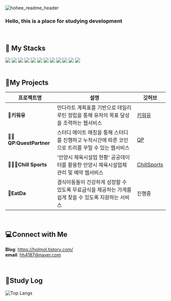 ![hohee_readme_header](https://github.com/Choihohee/Choihohee/assets/117076823/c5ddfb5b-5f65-46df-b96f-5bd593fe87c7)

<h3>Hello, this is a place for studying development</h3>
<br>
<div align="left">
  <h2>🫧 My Stacks</h2>
  <img src="https://img.shields.io/badge/java-007396?style=for-the-badge&logo=java&logoColor=white">
  <img src="https://img.shields.io/badge/spring-6DB33F?style=for-the-badge&logo=spring&logoColor=white">
  <img src="https://img.shields.io/badge/SpringBoot-6DB33F?style=for-the-badge&logo=SpringBoot&logoColor=white">
  <img src="https://img.shields.io/badge/mysql-4479A1?style=for-the-badge&logo=mysql&logoColor=white"/>
  <img src="https://img.shields.io/badge/HTML5-E34F26?style=for-the-badge&logo=html5&logoColor=white"/>
  <img src="https://img.shields.io/badge/CSS3-1572B6?style=for-the-badge&logo=css3&logoColor=white"/>
  <img src="https://img.shields.io/badge/JavaScript-F7DF1E?style=for-the-badge&logo=javascript&logoColor=black"/>
  <img src="https://img.shields.io/badge/Bootstrap-7952B3?style=for-the-badge&logo=bootstrap&logoColor=white"/>
  <img src="https://img.shields.io/badge/Postman-FF6C37?style=for-the-badge&logo=Postman&logoColor=white"/>
  <img src="https://img.shields.io/badge/github-181717?style=for-the-badge&logo=github&logoColor=white">
  <img src="https://img.shields.io/badge/git-F05032?style=for-the-badge&logo=git&logoColor=white">
  <img src="https://img.shields.io/badge/Notion-000000?style=for-the-badge&logo=Notion&logoColor=white">
  
</div>

<br>

<h2>📃My Projects</h2>

| 프로젝트명 | 설명 | 깃허브 |
|------------|------|--------|
| **🌿키워유** | 만다라트 계획표를 기반으로 데일리 루틴 정립을 통해 유저의 목표 달성을 조력하는 웹서비스 | [키워유](https://github.com/SWYG-4th-team11) |
| **👶🏼QP:QuestPartner** | 스터디 메이트 매칭을 통해 스터디를 진행하고 누적시간에 따른 코인으로 트리를 꾸밀 수 있는 웹서비스 | [QP](https://github.com/orgs/StudyHunter/repositories) |
| **🏄🏼‍♂️Chill Sports** | '안양시 체육시설업 현황' 공공데이터를 활용한 안양시 체육시설업체 관리 및 예약 웹서비스 | [ChillSports](https://github.com/Choihohee/DBP_project_ChillSports) |
| **🍱EatDa** | 결식아동들이 건강하게 성장할 수 있도록 무료급식을 제공하는 가게를 쉽게 찾을 수 있도록 지원하는 서비스 | 진행중 |

<br>

<h2>💻Connect with Me</h2>

**Blog**: <https://holmol.tistory.com/><br/>
**email**: <hh4187@naver.com>

<br>

<h2>📃Study Log</h2>

![Top Langs](https://github-readme-stats.vercel.app/api/top-langs/?username=Choihohee&layout=compact)

